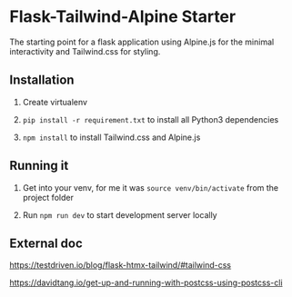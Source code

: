 # Flask-Tailwind-Alpine Starter

The starting point for a flask application using Alpine.js for the minimal interactivity and Tailwind.css for styling.

## Installation

1) Create virtualenv

2) `pip install -r requirement.txt` to install all Python3 dependencies

3) `npm install` to install Tailwind.css and Alpine.js


## Running it

1) Get into your venv, for me it was `source venv/bin/activate` from the project folder

2) Run `npm run dev` to start development server locally

## External doc

https://testdriven.io/blog/flask-htmx-tailwind/#tailwind-css

https://davidtang.io/get-up-and-running-with-postcss-using-postcss-cli
